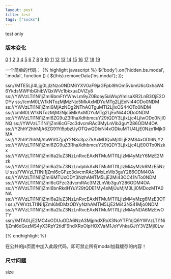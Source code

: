 ```yaml
---
layout: post
title: test
tags: ["socks"]
---
```

   test only

### 版本变化
[0](ssr://MTE5LjI4Ljg0LjIzNzo0NDM6YXV0aF9jaGFpbl9hOm5vbmU6cGxhaW46YkdsMWFtbGhibWQxWVc1bkxuaDVlZy8)
[1](ss://YWVzLTI1Ni1jZmI6bmFtYWhvLm9yZ0Boay5iaWxpYmlsaXR2LnB3OjE2ODYy)
[2](ss://cmM0LW1kNTozMjMzNjc5MkAxMDYuMTg2LjExNi44ODo0NDM)
[3](ss://YWVzLTI1Ni1jZmI6MjAzNDg2NThAOTguMTI2LjIxOS44OTo0NDM)
[4](ss://cmM0LW1kNTozMjMzNjc5MkAxMDYuMTg2LjExNi44ODo0NDM)
[5](ss://YWVzLTI1Ni1jZmI6ZG9uZ3RhaXdhbmcuY29tQDY3LjIxLjc4LjIwODo0NjI0NQ)
[6](ss://YWVzLTI1Ni1jZmI6cGFzc3dvcmRAc3MyLnVib3guY286ODM4OA)
[7](ss://Y2hhY2hhMjA6ZG91Yi5pbzUyOTQwQDIxNi4xODkuMTU4LjE0Nzo1Mjk0MA)
[8](ss://Y2hhY2hhMjAtaWV0ZjpjY2N3c3pzZkAxMDQuMjI0LjE2MS4xODI6NjY2)
[9](ss://YWVzLTI1Ni1jZmI6ZG9uZ3RhaXdhbmcuY29tQDY3LjIxLjc4LjE0OTo0Nzkx)
[10](ss://YWVzLTI1Ni1jZmI6a2luZ3NzLnRvcEAxNTMuMTI1LjIzMi4yMzY6MzE2Mzk)
[11](ss://YWVzLTI1Ni1jZmI6a2luZ3NzLndpbkAxNTMuMTI1LjIzMi4yMzk6MzE5NzU)
[12](ss://YWVzLTI1Ni1jZmI6cGFzc3dvcmRAc3MxLnVib3guY286ODM4OA)
[13](ss://YWVzLTI1Ni1jZmI6MTUxODY3NzhAMTM5LjE2Mi43OC41NTo0NDM)
[14](ss://YWVzLTI1Ni1jZmI6cGFzc3dvcmRAc3M2LnVib3guY286ODM4OA)
[15](ss://YWVzLTI1Ni1jZmI6bnRkdHYuY29tQDE1My4xMjUuMjM3LjI0MDozMTA0NA)
[16](ss://YWVzLTI1Ni1jZmI6a2luZ3NzLnRvcEAxNTMuMTI1LjIzMi4yMzg6MzE3OTI)
[17](ss://YWVzLTI1Ni1jZmI6MDMzODYyNzhAMTM5LjE2Mi43NS41Mjo0NDM)
[18](ss://YWVzLTI1Ni1jZmI6a2luZ3NzLnRvcEAxNTMuMTI1LjIzMi4yNDA6MzEwOTY)
[19](ssr://MTA0LjE2MC4xODUuODA6NzA3MjphdXRoX3NoYTFfdjQ6YWVzLTI1Ni1jZmI6dGxzMS4yX3RpY2tldF9hdXRoOlpHOXVaM1JoYVhkaGJtY3VZMjl0Lw)

一个简单的代码：
{% highlight javascript %}
$('body').on('hidden.bs.modal', '.modal', function () {
    $(this).removeData('bs.modal');
});
 
ssr://MTE5LjI4Ljg0LjIzNzo0NDM6YXV0aF9jaGFpbl9hOm5vbmU6cGxhaW46YkdsMWFtbGhibWQxWVc1bkxuaDVlZy8
ss://YWVzLTI1Ni1jZmI6bmFtYWhvLm9yZ0Boay5iaWxpYmlsaXR2LnB3OjE2ODYy
ss://cmM0LW1kNTozMjMzNjc5MkAxMDYuMTg2LjExNi44ODo0NDM
ss://YWVzLTI1Ni1jZmI6MjAzNDg2NThAOTguMTI2LjIxOS44OTo0NDM
ss://cmM0LW1kNTozMjMzNjc5MkAxMDYuMTg2LjExNi44ODo0NDM
ss://YWVzLTI1Ni1jZmI6ZG9uZ3RhaXdhbmcuY29tQDY3LjIxLjc4LjIwODo0NjI0NQ
ss://YWVzLTI1Ni1jZmI6cGFzc3dvcmRAc3MyLnVib3guY286ODM4OA
ss://Y2hhY2hhMjA6ZG91Yi5pbzUyOTQwQDIxNi4xODkuMTU4LjE0Nzo1Mjk0MA
ss://Y2hhY2hhMjAtaWV0ZjpjY2N3c3pzZkAxMDQuMjI0LjE2MS4xODI6NjY2
ss://YWVzLTI1Ni1jZmI6ZG9uZ3RhaXdhbmcuY29tQDY3LjIxLjc4LjE0OTo0Nzkx
ss://YWVzLTI1Ni1jZmI6a2luZ3NzLnRvcEAxNTMuMTI1LjIzMi4yMzY6MzE2Mzk
ss://YWVzLTI1Ni1jZmI6a2luZ3NzLndpbkAxNTMuMTI1LjIzMi4yMzk6MzE5NzU
ss://YWVzLTI1Ni1jZmI6cGFzc3dvcmRAc3MxLnVib3guY286ODM4OA
ss://YWVzLTI1Ni1jZmI6MTUxODY3NzhAMTM5LjE2Mi43OC41NTo0NDM
ss://YWVzLTI1Ni1jZmI6cGFzc3dvcmRAc3M2LnVib3guY286ODM4OA
ss://YWVzLTI1Ni1jZmI6bnRkdHYuY29tQDE1My4xMjUuMjM3LjI0MDozMTA0NA
ss://YWVzLTI1Ni1jZmI6a2luZ3NzLnRvcEAxNTMuMTI1LjIzMi4yMzg6MzE3OTI
ss://YWVzLTI1Ni1jZmI6MDMzODYyNzhAMTM5LjE2Mi43NS41Mjo0NDM
ss://YWVzLTI1Ni1jZmI6a2luZ3NzLnRvcEAxNTMuMTI1LjIzMi4yNDA6MzEwOTY
ssr://MTA0LjE2MC4xODUuODA6NzA3MjphdXRoX3NoYTFfdjQ6YWVzLTI1Ni1jZmI6dGxzMS4yX3RpY2tldF9hdXRoOlpHOXVaM1JoYVhkaGJtY3VZMjl0Lw
 
{% endhighlight %}

在公共的js页面中加入此段代码，即可禁止所有modal加载缓存的内容！

### 尺寸问题

size


